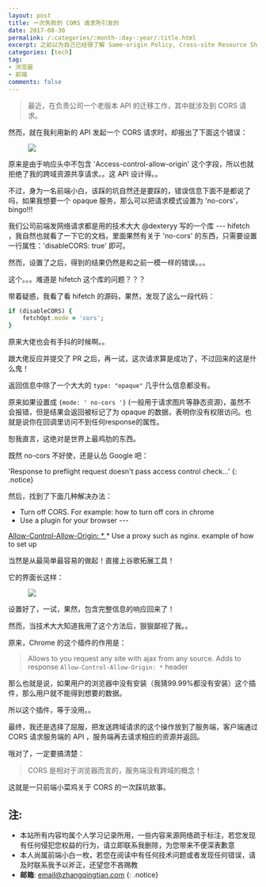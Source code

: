 ```yaml
---
layout: post
title: 一次失败的 CORS 请求所引发的
date: 2017-08-30
permalink: /:categories/:month-:day-:year/:title.html
excerpt: 之前以为自己已经很了解 Same-origin Policy, Cross-site Resource Sharing 这些概念了，结果一用起来就是破绽百出 ......
categories: [tech]
tag:
- 浏览器
- 前端
comments: false
---
```


> 最近，在负责公司一个老版本 API 的迁移工作，其中就涉及到 CORS 请求。

然而，就在我利用新的 API 发起一个 CORS 请求时，却报出了下面这个错误：

<figure>
	<img src="{{ site.url }}/assets/img/tech/cors01.png">
</figure>

原来是由于响应头中不包含 'Access-control-allow-origin' 这个字段，所以也就拒绝了我的跨域资源共享请求。。这 API 设计得。。

不过，身为一名前端小白，该踩的坑自然还是要踩的，错误信息下面不是都说了吗，如果我想要一个 opaque 服务，那么可以把请求模式设置为 'no-cors'，bingo!!!

我们公司前端发网络请求都是用的技术大大 @dexteryy 写的一个库 --- hifetch ，我自然也就看了一下它的文档，里面果然有关于 'no-cors' 的东西，只需要设置一行属性：'disableCORS: true' 即可。

然而，设置了之后，得到的结果仍然是和之前一模一样的错误。。。

这个。。。难道是 hifetch 这个库的问题？？？

带着疑惑，我看了看 hifetch 的源码，果然，发现了这么一段代码：

~~~ruby
if (disableCORS) {
    fetchOpt.mode = 'cors';
}
~~~

原来大佬也会有手抖的时候啊。。

跟大佬反应并提交了 PR 之后，再一试，这次请求算是成功了，不过回来的这是什么鬼！

返回信息中除了一个大大的 `type: "opaque"` 几乎什么信息都没有。

原来如果设置成 `{mode: ' no-cors '}` (一般用于请求图片等静态资源)，虽然不会报错，但是结果会返回被标记了为 opaque 的数据，表明你没有权限访问。也就是说你在回调里访问不到任何response的属性。

恕我直言，这绝对是世界上最鸡肋的东西。

既然 no-cors 不好使，还是认怂 Google 吧：

'Response to preflight request doesn't pass access control check...'
{: .notice}

然后，找到了下面几种解决办法：
* Turn off CORS. For example: how to turn off cors in chrome
* Use a plugin for your browser ---
<a href="https://chrome.google.com/webstore/detail/allow-control-allow-origi/nlfbmbojpeacfghkpbjhddihlkkiljbi" target="blank">
Allow-Control-Allow-Origin: *
</a>
* Use a proxy such as nginx. example of how to set up

当然是从最简单最容易的做起！直接上谷歌拓展工具！

它的界面长这样：

<figure>
	<img src="{{ site.url }}/assets/img/tech/cors02.png">
</figure>

设置好了，一试，果然，包含完整信息的响应回来了！

然而，当技术大大知道我用了这个方法后，狠狠鄙视了我。。

原来，Chrome 的这个插件的作用是：
> Allows to you request any site with ajax from any source. Adds to response `Allow-Control-Allow-Origin: *` header

那么也就是说，如果用户的浏览器中没有安装（我猜99.99%都没有安装）这个插件，那么用户就不能得到想要的数据。

所以这个插件，等于没用。。

最终，我还是选择了屈服，把发送跨域请求的这个操作放到了服务端，客户端通过 CORS 请求服务端的 API ，服务端再去请求相应的资源并返回。

哦对了，一定要搞清楚：
> CORS 是相对于浏览器而言的，服务端没有跨域的概念！

这就是一只前端小菜鸡关于 CORS 的一次踩坑故事。


## 注:

* 本站所有内容均属个人学习记录所用，一些内容来源网络疏于标注，若您发现有任何侵犯您权益的行为，请立即联系我删除，为您带来不便深表歉意
* 本人尚属前端小白一枚，若您在阅读中有任何技术问题或者发现任何错误，请及时联系我予以斧正，还望您不吝赐教
* **邮箱**: email@zhangqingtian.com
{: .notice}
